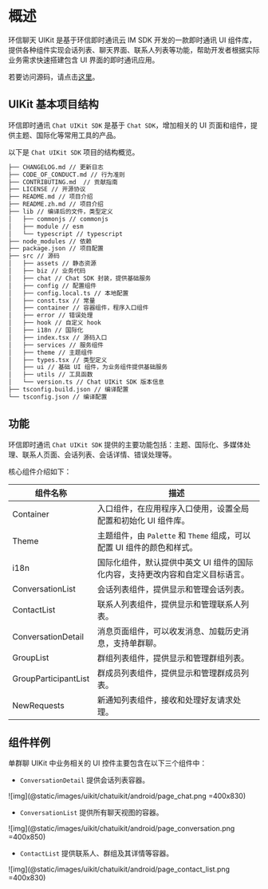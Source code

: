# 概述

<Toc />

环信聊天 UIKit 是基于环信即时通讯云 IM SDK 开发的一款即时通讯 UI 组件库，提供各种组件实现会话列表、聊天界面、联系人列表等功能，帮助开发者根据实际业务需求快速搭建包含 UI 界面的即时通讯应用。

若要访问源码，请点击[这里](https://github.com/easemob/react-native-chat-library)。

## UIKit 基本项目结构

环信即时通讯 `Chat UIKit SDK` 是基于 `Chat SDK`，增加相关的 UI 页面和组件，提供主题、国际化等常用工具的产品。

以下是 `Chat UIKit SDK` 项目的结构概览。

```sh
├── CHANGELOG.md // 更新日志
├── CODE_OF_CONDUCT.md // 行为准则
├── CONTRIBUTING.md  // 贡献指南
├── LICENSE // 开源协议
├── README.md // 项目介绍
├── README.zh.md // 项目介绍
├── lib // 编译后的文件，类型定义
│   ├── commonjs // commonjs
│   ├── module // esm
│   └── typescript // typescript
├── node_modules // 依赖
├── package.json // 项目配置
├── src // 源码
│   ├── assets // 静态资源
│   ├── biz // 业务代码
│   ├── chat // Chat SDK 封装，提供基础服务
│   ├── config // 配置组件
│   ├── config.local.ts // 本地配置
│   ├── const.tsx // 常量
│   ├── container // 容器组件，程序入口组件
│   ├── error // 错误处理
│   ├── hook // 自定义 hook
│   ├── i18n // 国际化
│   ├── index.tsx // 源码入口
│   ├── services // 服务组件
│   ├── theme // 主题组件
│   ├── types.tsx // 类型定义
│   ├── ui // 基础 UI 组件，为业务组件提供基础服务
│   ├── utils // 工具函数
│   └── version.ts // Chat UIKit SDK 版本信息
├── tsconfig.build.json // 编译配置 
└── tsconfig.json // 编译配置
```

## 功能

环信即时通讯 `Chat UIKit SDK` 提供的主要功能包括：主题、国际化、多媒体处理、联系人页面、会话列表、会话详情、错误处理等。

核心组件介绍如下：

| 组件名称             | 描述                                                                           |
| -------------------- | ------------------------------------------------------------------------------ |
| Container            | 入口组件，在应用程序入口使用，设置全局配置和初始化 UI 组件库。                 |
| Theme                | 主题组件，由 `Palette` 和 `Theme` 组成，可以配置 UI 组件的颜色和样式。       |
| i18n                 | 国际化组件，默认提供中英文 UI 组件的国际化内容，支持更改内容和自定义目标语言。 |
| ConversationList     | 会话列表组件，提供显示和管理会话列表。                                         |
| ContactList          | 联系人列表组件，提供显示和管理联系人列表。                                     |
| ConversationDetail   | 消息页面组件，可以收发消息、加载历史消息，支持单群聊。                         |
| GroupList            | 群组列表组件，提供显示和管理群组列表。                                         |
| GroupParticipantList | 群成员列表组件，提供显示和管理群成员列表。                                     |
| NewRequests          | 新通知列表组件，接收和处理好友请求处理。                                       |

## 组件样例

单群聊 UIKit 中业务相关的 UI 控件主要包含在以下三个组件中： 

- `ConversationDetail` 提供会话列表容器。

![img](@static/images/uikit/chatuikit/android/page_chat.png =400x830) 

- `ConversationList` 提供所有聊天视图的容器。

![img](@static/images/uikit/chatuikit/android/page_conversation.png =400x850) 

- `ContactList`  提供联系人、群组及其详情等容器。

![img](@static/images/uikit/chatuikit/android/page_contact_list.png =400x830) 





